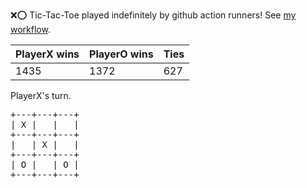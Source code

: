 :x::o: Tic-Tac-Toe played indefinitely by github action runners! See [my workflow](.github/workflows/play.yaml).

|PlayerX wins|PlayerO wins|Ties|
|-|-|-|
|1435|1372|627|

PlayerX's turn.

<pre>
+---+---+---+
| X |   |   |
+---+---+---+
|   | X |   |
+---+---+---+
| O |   | O |
+---+---+---+
</pre>